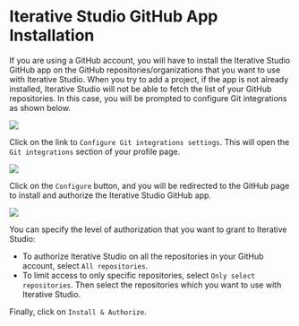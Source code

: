 # Iterative Studio GitHub App Installation

If you are using a GitHub account, you will have to install the Iterative Studio
GitHub app on the GitHub repositories/organizations that you want to use with
Iterative Studio. When you try to add a project, if the app is not already
installed, Iterative Studio will not be able to fetch the list of your GitHub
repositories. In this case, you will be prompted to configure Git integrations
as shown below.

![](https://static.iterative.ai/img/studio/configure_git_integrations.png)

Click on the link to `Configure Git integrations settings`. This will open the
`Git integrations` section of your profile page.

![](https://static.iterative.ai/img/studio/configure_github.png)

Click on the `Configure` button, and you will be redirected to the GitHub page
to install and authorize the Iterative Studio GitHub app.

![](https://static.iterative.ai/img/studio/authorize_app_on_github.png)

You can specify the level of authorization that you want to grant to Iterative
Studio:

- To authorize Iterative Studio on all the repositories in your GitHub account,
  select `All repositories`.
- To limit access to only specific repositories, select
  `Only select repositories`. Then select the repositories which you want to use
  with Iterative Studio.

Finally, click on `Install & Authorize`.

